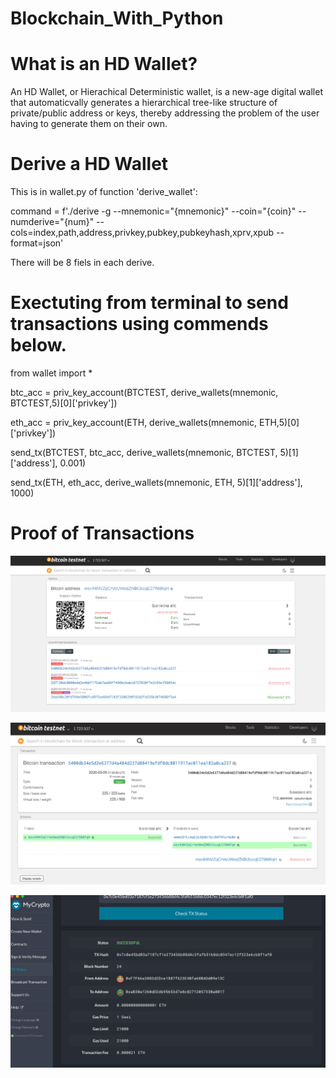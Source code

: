 # Blockchain_With_Python

# What is an HD Wallet?

An HD Wallet, or Hierachical Deterministic wallet, is a new-age digital wallet that automaticvally generates a hierarchical tree-like structure of private/public address or keys, thereby addressing the problem of the user having to generate them on their own.

# Derive a HD Wallet

This is in wallet.py of function 'derive_wallet':

command = f'./derive -g --mnemonic="{mnemonic}" --coin="{coin}" --numderive="{num}" --cols=index,path,address,privkey,pubkey,pubkeyhash,xprv,xpub --format=json'

There will be 8 fiels in each derive. 

# Exectuting from terminal to send transactions using commends below.

from wallet import *

btc_acc = priv_key_account(BTCTEST, derive_wallets(mnemonic, BTCTEST,5)[0]['privkey'])

eth_acc = priv_key_account(ETH, derive_wallets(mnemonic, ETH,5)[0]['privkey'])

send_tx(BTCTEST, btc_acc, derive_wallets(mnemonic, BTCTEST, 5)[1]['address'], 0.001)

send_tx(ETH, eth_acc, derive_wallets(mnemonic, ETH, 5)[1]['address'], 1000)

# Proof of Transactions

![](https://github.com/junweiluo/Blockchain_With_Python/blob/master/Screenshots/Screen%20Shot%202020-05-09%20at%205.37.03%20PM.png)

![](https://github.com/junweiluo/Blockchain_With_Python/blob/master/Screenshots/Screen%20Shot%202020-05-09%20at%205.37.39%20PM.png)

![](https://github.com/junweiluo/Blockchain_With_Python/blob/master/Screenshots/Screen%20Shot%202020-05-09%20at%207.45.18%20PM.png)
